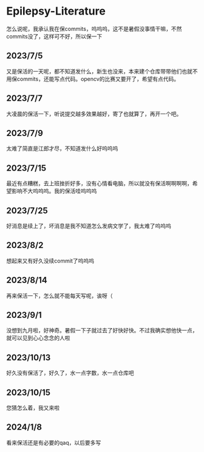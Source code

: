 # Epilepsy-Literature

怎么说呢，我承认我在保commits，呜呜呜，这不是暑假没事情干嘛，不然commits没了，这样可不好，所以保一下

## 2023/7/5

又是保活的一天呢，都不知道发什么，新生也没来，本来建个仓库带带他们也就不用保commits，还能写点代码。opencv的比赛又要开了，希望有点代码。

## 2023/7/7

大凌晨的保活一下，听说提交越多效果越好，寄了也就算了，再开一个吧。

## 2023/7/9

太难了简直是江郎才尽，不知道发什么好呜呜呜

## 2023/7/15

最近有点糟糕，去上班挫折好多，没有心情看电脑，所以就没有保活啊啊啊啊，希望影响不大呜呜呜。我的保活哇呜呜呜

## 2023/7/25

好消息是续上了，坏消息是我不知道怎么发病文学了，我太难了呜呜呜

## 2023/8/2

想起来又有好久没续commit了呜呜呜

## 2023/8/14

再来保活一下，怎么就不能每天写呢，诶呀（

## 2023/9/1

没想到九月啦，好神奇。暑假一下子就过去了好快好快。不过我确实想他快一点，就可以见到心心念念的人啦

## 2023/10/13

好久没有保活了，好久了，水一点字数，水一点仓库吧

## 2023/10/15

您猜怎么着，我又来啦

## 2024/1/8

看来保活还是有必要的qaq，以后要多写
